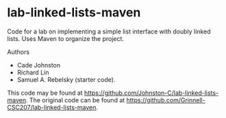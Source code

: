 # lab-linked-lists-maven

Code for a lab on implementing a simple list interface with doubly linked lists. Uses Maven to organize the project.

Authors

* Cade Johnston
* Richard Lin
* Samuel A. Rebelsky (starter code).

This code may be found at <https://github.com/Johnston-C/lab-linked-lists-maven>. The original code can be found at <https://github.com/Grinnell-CSC207/lab-linked-lists-maven>.
